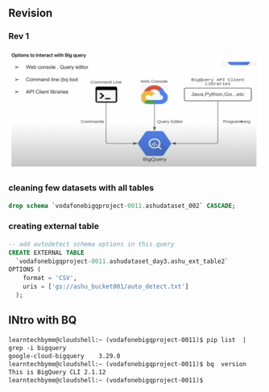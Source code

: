 ## Revision 

### Rev 1 

<img src="rev1.png">

### cleaning few datasets with all tables 

```sql
drop schema `vodafonebigqproject-0011.ashudataset_002` CASCADE;
```


### creating external table 

```sql
-- add autodetect schema options in this query
CREATE EXTERNAL TABLE
  `vodafonebigqproject-0011.ashudataset_day3.ashu_ext_table2`
OPTIONS (
    format = 'CSV',
    uris = ['gs://ashu_bucket001/auto_detect.txt']
  );
```

## INtro with BQ 

```
learntechbyme@cloudshell:~ (vodafonebigqproject-0011)$ pip list  | grep -i bigquery 
google-cloud-bigquery    3.29.0
learntechbyme@cloudshell:~ (vodafonebigqproject-0011)$ bq  version
This is BigQuery CLI 2.1.12
learntechbyme@cloudshell:~ (vodafonebigqproject-0011)$ 

```
